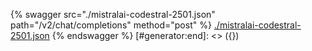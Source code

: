 [#generator:start]: <> ({ "template": "openapi" })
{% swagger src="./mistralai-codestral-2501.json" path="/v2/chat/completions" method="post" %}
[./mistralai-codestral-2501.json](./mistralai-codestral-2501.json)
{% endswagger %}
[#generator:end]: <> ({})